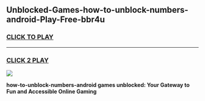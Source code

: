 
## Unblocked-Games-how-to-unblock-numbers-android-Play-Free-bbr4u
<h3>
<a href="https://premium76.site?title=how-to-unblock-numbers-android&ref=21A">CLICK TO PLAY</a></h3>
<hr>

<h3>
<a href="https://premium76.site?title=how-to-unblock-numbers-android&ref=21A">CLICK 2 PLAY</a>
  
</h3>

<a href="https://premium76.site?title=how-to-unblock-numbers-android&ref=21A"><img src="https://clearcache.store/games.png"></a>


**how-to-unblock-numbers-android games unblocked: Your Gateway to Fun and Accessible Online Gaming**
